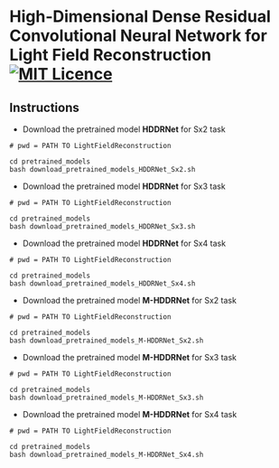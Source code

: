 # High-Dimensional Dense Residual Convolutional Neural Network for Light Field Reconstruction [![MIT Licence](https://badges.frapsoft.com/os/mit/mit.svg?v=103)](https://opensource.org/licenses/mit-license.php)

## Instructions

* Download the pretrained model **HDDRNet** for Sx2 task
```
# pwd = PATH TO LightFieldReconstruction

cd pretrained_models
bash download_pretrained_models_HDDRNet_Sx2.sh
```

* Download the pretrained model **HDDRNet** for Sx3 task
```
# pwd = PATH TO LightFieldReconstruction

cd pretrained_models
bash download_pretrained_models_HDDRNet_Sx3.sh
```

* Download the pretrained model **HDDRNet** for Sx4 task
```
# pwd = PATH TO LightFieldReconstruction

cd pretrained_models
bash download_pretrained_models_HDDRNet_Sx4.sh
```



* Download the pretrained model **M-HDDRNet** for Sx2 task
```
# pwd = PATH TO LightFieldReconstruction

cd pretrained_models
bash download_pretrained_models_M-HDDRNet_Sx2.sh
```
* Download the pretrained model **M-HDDRNet** for Sx3 task
```
# pwd = PATH TO LightFieldReconstruction

cd pretrained_models
bash download_pretrained_models_M-HDDRNet_Sx3.sh
```
* Download the pretrained model **M-HDDRNet** for Sx4 task
```
# pwd = PATH TO LightFieldReconstruction

cd pretrained_models
bash download_pretrained_models_M-HDDRNet_Sx4.sh
```
